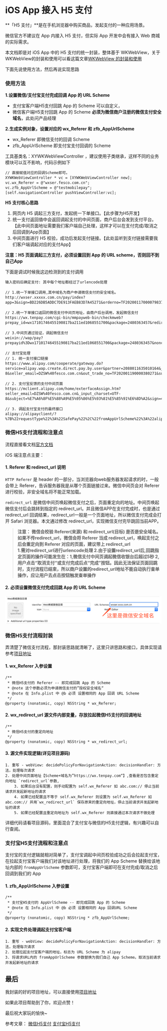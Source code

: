 # iOS App 接入 H5 支付

**「H5 支付」**是在手机浏览器中购买商品，发起支付的一种应用场景。

微信官方不建议在 App 内接入 H5 支付，但实际 App 开发中会有接入 Web 商城的实际需求。

本文档即是对 iOS App 中的 H5 支付的统一封装，整体基于 WKWebView，关于WKWebView的封装和使用可以看这篇文章[WKWebView 的封装和使用](README.md)

下面先说使用方法，然后再说实现思路

### 使用方法

**1.设置微信/支付宝支付完成回调 App 的 URL Scheme**

- 支付宝客户端H5支付回跳 App 的 Scheme 可以自定义，
- 微信客户端H5支付回跳 App 的 Scheme **必须为微信商户注册的微信支付安全域名**，此处问产品经理

**2.生成实例对象，设置对应的 wx_Referer 和 zfb_AppUrlScheme**

- wx_Referer 即微信支付的回调 Scheme
- zfb_AppUrlScheme 即支付宝支付回调的 Scheme

工具基类名：XYWKWebViewController ，建议使用子类继承，这样不同的业务模块可以互不影响，代码示例如下

```
// 直接赋值对应的回调Scheme即可。
XYWKWebViewController * vc = [XYWKWebViewController new];
vc.wx_Referer = @"wxser.fesco.com.cn";
vc.zfb_AppUrlScheme = @"testmobilepay";
[self.navigationController pushViewController:vc];
```


**H5 支付核心思路**

1. 网页内 H5 调起三方支付，发起统一下单接口。【此步骤为H5开发】
2. 统一支付返回值中会返回调起支付的中间页面，商户后台会发到支付平台。【此中间页面地址需要我们客户端自己处理，这样才可以在支付完成/取消之后回调到App页面】
3. 中间页面进行 H5 校验，成功后发起支付链接。【此处监听到支付链接需要我们客户端调起对应的支付App】

**注意：H5 页面调起三方支付，必须设置回到 App 的 URL scheme，否则回不到自己App**

下面是调试时候我这边检测到的支付调用

```
输入密码后确定支付: 其中每个地址都经过了urlencode处理

// 1.统一下单接口调用,其中域名为商户申请微信支付的安全域名。
http://wxser.xxxxx.com.cn/pay/index?app=3&sign=BD226DB5ADDC7DE913FAEB83D7A45271&orderno=TF202001170000798372&money=16900&description=%E5%BE%AE%E5%95%86%E5%9F%8E&tencentPayType=3&backurl=https%3A%2F%2Fwmall.fesco.com.cn%2Fpageview%2Fhtml%2FPersonal%2F%E6%94%AF%E4%BB%98%E6%88%90%E5%8A%9F.html

// 2.统一下单接口返回的微信支付中间页地址，由商户后台调用，发起微信支付
https://wx.tenpay.com/cgi-bin/mmpayweb-bin/checkmweb?prepay_id=wx17101746455190817ba211ed1068551700&package=2480363457&redirect_url=https%3a%2f%2fwxser.fesco.com.cn%2fpay%2fH5PayBack

// 3.中间页通过验证，调起微信支付
weixin://wap/pay?prepayid%3Dwx17101746455190817ba211ed1068551700&package=2480363457&noncestr=1579227520&sign=31577677cb607b31def4781fa2d8be0d

// 支付宝处理
// 1. 统一支付接口链接
https://www.alipay.com/cooperate/gateway.do?service=alipay.wap.create.direct.pay.by.user&partner=2088011635010164&_input_charset=UTF-8&seller_email=DZSW%40fesco.com.cn&out_trade_no=TF202001190000380271&subject=%e7%a6%8f%e5%88%a9%e5%95%86%e5%93%81%e5%85%91%e6%8d%a2&body=%e7%a6%8f%e5%88%a9%e5%95%86%e5%93%81%e5%85%91%e6%8d%a2&total_fee=0.01&payment_type=1&app_pay=Y&return_url=http%3a%2f%2ffesco3.datayan.cn%2fOrder%2fwxAlipayHsh_New_Return&notify_url=http%3a%2f%2ffesco3.datayan.cn%2fOrder%2fAlipayHsh_New_Notify&sign=4b55fa10da04831fca8936b272645b57&sign_type=MD5

// 2. 支付宝反馈的支付中间页面
https://mclient.alipay.com/home/exterfaceAssign.htm?seller_email=DZSW%40fesco.com.cn&_input_charset=UTF-8&subject=%E7%A6%8F%E5%88%A9%E5%95%86%E5%93%81%E5%85%91%E6%8D%A2&sign=4b55fa10da04831fca8936b272645b57&body=%E7%A6%8F%E5%88%A9%E5%95%86%E5%93%81%E5%85%91%E6%8D%A2&notify_url=http%3A%2F%2Ffesco3.datayan.cn%2FOrder%2FAlipayHsh_New_Notify&alipay_exterface_invoke_assign_model=cashier&alipay_exterface_invoke_assign_target=mapi_direct_trade.htm&payment_type=1&out_trade_no=TF202001190000380271&partner=2088011635010164&alipay_exterface_invoke_assign_sign=_oe_srjnatso%2B_y8%2B_i6_sum_me_b_e_o_c_jgej_kd_w_gn_ivd_qds%2Bya36_p_g_z4_z_c_s_qg%3D%3D&service=alipay.wap.create.direct.pay.by.user&total_fee=0.01&app_pay=Y&return_url=http%3A%2F%2Ffesco3.datayan.cn%2FOrder%2FwxAlipayHsh_New_Return&sign_type=MD5&alipay_exterface_invoke_assign_client_ip=219.239.42.66

// 3. 调起支付宝支付的最终接口
alipay://alipayclient/?%7B%22requestType%22%3A%22SafePay%22%2C%22fromAppUrlScheme%22%3A%22alipays%22%2C%22dataString%22%3A%22h5_route_token%3D%5C%22RZ110bgnfPGrMUV7a2yVXp8lR31YgImobilecashierRZ11%5C%22%26is_h5_route%3D%5C%22true%5C%22%22%7D
```


### 微信H5支付流程和注意点

流程直接看文档[官方文档](https://pay.weixin.qq.com/wiki/doc/api/H5.php?chapter=15_1)

iOS 端注意点主要：

#### 1. Referer 和 redirect_url 说明

`HTTP Referer` 是 header 的一部分，当浏览器向web服务器发起请求的时，一般会带上 Referer，告诉服务器我是从哪个页面链接过来。微信中间页会对 Referer 进行校验，非安全域名将不能正常加载。

`redirect_url` 是微信中间页唤起微信支付之后，页面重定向的地址。中间页唤起微信支付后会跳转到指定的 redirect_url。并且微信APP在支付完成时，也是通过 redirect_url 回调结果，redirect_url一般是一个页面地址，所以微信支付完成会打开 Safari 浏览器。本文通过修改 redirect_url，实现微信支付完毕跳回当前APP。

> **注意：
> 微信会校验 Referer(来源) 和 redirect_url(目标) 是否是安全域名。如果不传redirect_url，微信会将 Referer 当成 redirect_url，唤起支付之后会重定向到 Referer 对应的页面，建议带上 redirect_url<br>
1.需对redirect_url进行urlencode处理
2.由于设置redirect_url后,回跳指定页面的操作可能发生在：1,微信支付中间页调起微信收银台后超过5秒 2,用户点击“取消支付“或支付完成后点“完成”按钮。因此无法保证页面回跳时，支付流程已结束，所以商户设置的redirect_url地址不能自动执行查单操作，应让用户去点击按钮触发查单操作**

  

#### 2. 必须设置微信支付完成回跳 App 的 URL Scheme

![微信回调Scheme](image/微信回调Scheme.png)

### 微信H5支付流程封装

弄清楚了微信支付流程，那封装思路就清晰了，这里只讲思路和接口，具体实现请参考[项目地址](https://www.github.com/xiaoyouPrince/WKWebViewDemo)

#### 1. wx_Referer 入参设置

```
/**
 * 微信H5支付的 Referer -- 即完成回跳 App 的 Scheme
 * @note 这个参数必须为申请微信支付的”授权安全域名“
 * @note 在 Info.plist 中 @b 必须 设置相同的 App 回调 URL Scheme
 */
@property (nonatomic, copy) NSString * wx_Referer;
```
#### 2. wx_redirect_url 源文件内部变量，存放拉起微信H5支付的回调地址

```
/**
 * 微信H5支付的重定向地址
 */
@property (nonatomic, copy) NSString * wx_redirect_url;
```

#### 3. 源文件实现逻辑(详见项目源码)

```
1. 重写 - webView: decidePolicyForNavigationAction: decisionHandler: 方法，处理每次请求
2. 处理中间页面地址【Scheme+域名为”https://wx.tenpay.com“】,查看是否包含重定向地址 `redirect_url`参数,
    3. 如果后台没有配置，则手动配置为 self.wx_Referer 如 abc.com:// 停止当前请求并发起新地址的请求
    4. 如果已经配置且不等于 self.wx_Referer 则设置为 self.wx_Referer 如 abc.com:// 并用`wx_redirect_url` 保存原来的重定向地址，停止当前请求并发起新地址的请求
    5. 如果已经配置且重定向地址为 self.wx_Referer 则直接通过本次请求不做处理
```

详细代码请看项目源码，里面混合了支付宝与微信的H5支付逻辑，有兴趣可以自行查阅。

### 支付宝H5支付流程和注意点

支付宝的支付逻辑就相对简单了，支付宝调起中间页校验成功之后会拉起支付宝，在拉起支付宝客户端我们对该地址进行处理，将我们的 App Scheme 替换给该地址内部的 `fromAppUrlScheme` 参数即可，支付宝客户端即可在支付完成/取消之后回调到我们的 App

#### 1. zfb_AppUrlScheme 入参设置

```
/**
 * 支付宝H5支付的 AppUrlScheme -- 即完成回跳 App 的 Scheme
 * @note 在 Info.plist 中 @b 必须 设置相同的 App 回调URL Scheme
 */
@property (nonatomic, copy) NSString * zfb_AppUrlScheme;
```

#### 2. 实现文件处理调起支付宝客户端

```
1. 重写 - webView: decidePolicyForNavigationAction: decisionHandler: 方法，处理每次请求
2. 处理拉起支付宝客户端的地址，标志为 URL Scheme 为 alipay
3. 将请求URL内的 fromAppUrlScheme 参数替换为我们自己 App Scheme。取消当前请求并发起新地址的请求
```

## 最后

我封装的好的项目地址，可以直接使用[项目地址](https://github.com/xiaoyouPrince/WKWebViewDemo)

如果此项目帮助到了你，欢迎点赞！

最后祝大家玩的愉快~

参考文章：
[微信H5支付](https://www.jianshu.com/p/65979e8bf251)
[支付宝H5支付](https://www.jianshu.com/p/72e867a7e40e)






